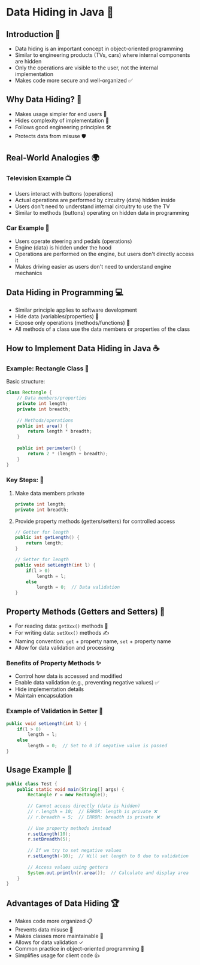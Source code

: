 # Data Hiding in Java 🔐

## Introduction 🎯
- Data hiding is an important concept in object-oriented programming
- Similar to engineering products (TVs, cars) where internal components are hidden
- Only the operations are visible to the user, not the internal implementation
- Makes code more secure and well-organized ✅

## Why Data Hiding? 🤔
- Makes usage simpler for end users 👥
- Hides complexity of implementation 🧩
- Follows good engineering principles 🛠️
- Protects data from misuse 🛡️

## Real-World Analogies 🌍

### Television Example 📺
- Users interact with buttons (operations)
- Actual operations are performed by circuitry (data) hidden inside
- Users don't need to understand internal circuitry to use the TV
- Similar to methods (buttons) operating on hidden data in programming

### Car Example 🚗
- Users operate steering and pedals (operations)
- Engine (data) is hidden under the hood
- Operations are performed on the engine, but users don't directly access it
- Makes driving easier as users don't need to understand engine mechanics

## Data Hiding in Programming 💻
- Similar principle applies to software development
- Hide data (variables/properties) 🙈
- Expose only operations (methods/functions) 👐
- All methods of a class use the data members or properties of the class

## How to Implement Data Hiding in Java ☕

### Example: Rectangle Class 📏

Basic structure:
```java
class Rectangle {
    // Data members/properties
    private int length;
    private int breadth;
    
    // Methods/operations
    public int area() {
        return length * breadth;
    }
    
    public int perimeter() {
        return 2 * (length + breadth);
    }
}
```

### Key Steps: 🔑
1. Make data members private
   ```java
   private int length;
   private int breadth;
   ```

2. Provide property methods (getters/setters) for controlled access
   ```java
   // Getter for length
   public int getLength() {
       return length;
   }
   
   // Setter for length
   public void setLength(int l) {
       if(l > 0)
           length = l;
       else
           length = 0;  // Data validation
   }
   ```

## Property Methods (Getters and Setters) 🔄
- For reading data: `getXxx()` methods 📖
- For writing data: `setXxx()` methods ✍️
- Naming convention: `get` + property name, `set` + property name
- Allow for data validation and processing

### Benefits of Property Methods ✨
- Control how data is accessed and modified
- Enable data validation (e.g., preventing negative values) ✅
- Hide implementation details
- Maintain encapsulation

### Example of Validation in Setter 🛑
```java
public void setLength(int l) {
    if(l > 0)
        length = l;
    else
        length = 0;  // Set to 0 if negative value is passed
}
```

## Usage Example 🧪

```java
public class Test {
    public static void main(String[] args) {
        Rectangle r = new Rectangle();
        
        // Cannot access directly (data is hidden)
        // r.length = 10;  // ERROR: length is private ❌
        // r.breadth = 5;  // ERROR: breadth is private ❌
        
        // Use property methods instead
        r.setLength(10);
        r.setBreadth(5);
        
        // If we try to set negative values
        r.setLength(-10);  // Will set length to 0 due to validation
        
        // Access values using getters
        System.out.println(r.area());  // Calculate and display area
    }
}
```

## Advantages of Data Hiding 🏆
- Makes code more organized 📋
- Prevents data misuse 🚫
- Makes classes more maintainable 🔧
- Allows for data validation ✓
- Common practice in object-oriented programming 🧠
- Simplifies usage for client code 👍